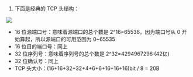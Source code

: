 1. 下面是经典的 TCP 头结构：

![](https://raw.githubusercontent.com/hsxhr-10/picture/master/TCP头.png)

- 16 位源端口号：意味着源端口的总个数是 2^16=65536，因为端口号从 0 开始算起，所以源端口的可用范围为 0~65535
- 16 位目的端口号：同上
- 32 位序列号：意味着序列号的总个数是 2^32=4294967296 (42亿)
- 32 位确认号：同上
- TCP 头大小：(16+16+32+32+4+6+6+16+16+16)bit / 8 = 20B
